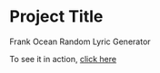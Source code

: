 <h1> Project Title </h1>
Frank Ocean Random Lyric Generator 

To see it in action, [click here](http://www.franky-says.surge.sh)





